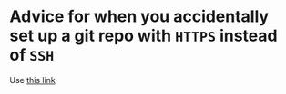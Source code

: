 # Advice for when you accidentally set up a git repo with `HTTPS` instead of `SSH`

Use [this link](https://docs.github.com/en/get-started/getting-started-with-git/managing-remote-repositories)